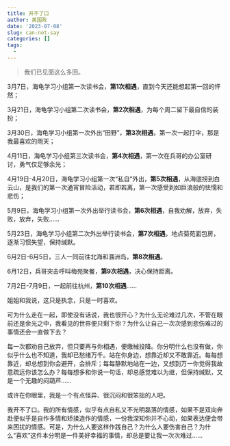 ```yaml
---
title: 开不了口
author: 黄国政
date: '2023-07-08'
slug: can-not-say
categories: []
tags:
  - 
---
```


> 我们已见面这么多回。

<!--more-->

3月7日，海龟学习小组第一次读书会，**第1次相遇**，直到今天还能想起第一回的怦然；

3月21日，海龟学习小组第二次读书会，**第2次相遇**，为每个周二留下最自信的装扮；

3月30日，海龟学习小组第一次外出“田野”，**第3次相遇**，第一次一起打伞，那是我最喜欢的雨天；

4月11日，海龟学习小组第三次读书会，**第4次相遇**，第一次在兵哥的办公室研讨，勇气仅足够余光；

4月19日-4月20日，海龟学习小组第一次“私自”外出，**第5次相遇**，从海底捞到白云山，是我们的第一次通宵冒险活动，若即若离，第一次感受到如巨浪般的怯懦和悲伤；

5月9日，海龟学习小组第一次外出举行读书会，**第6次相遇**，自我劝解，放弃，失败，放弃，失败……

5月23日，海龟学习小组第二次外出举行读书会，**第7次相遇**，地点菊苑面包房，逐渐习惯失望，保持缄默。

6月2日-6月5日，三人一同前往北海和涠洲岛，**第8次相遇**。

6月12日，兵哥突击呼叫梅苑聚餐，**第9次相遇**，决心保持距离。

7月2日-7月9日，一起前往杭州，**第10次相遇**……

姐姐和我说，这只是执念，只是一时喜欢。

可为什么走在一起，即使没有话说，我也很开心？为什么无论难过几次，不管在眼前还是余光之中，我看见的世界便只剩下你？为什么让自己一次次感到悲伤难过的事情还会一直做下去？

每一次都劝自己放弃，但只要再与你相遇，便缴械投降。你分明什么也没有做，你似乎什么也不知道，我却已愁绪万千。站在你身边，想靠近却又不敢靠近。每每想靠近，却总想到你会避开，会排斥；每每静默地站在一边，又想到万一你觉得我故意疏远你该怎么办？每每想多和你说一句话，却总感觉难以为继，但保持缄默，又是一个无趣的闷葫芦……

或许在你眼里，我是一个有点怪异、很沉闷和很笨拙的人吧。

我开不了口。我的所有情感，似乎有点自私又不光明磊落的情感，如果不是双向奔赴便似乎是自作多情和矫揉造作的情感，一份我深知你并不心动，如果表达便会带来困扰的情感。可是，为什么人要这样作践自己？为什么人要伤害自己？为什么“喜欢”这件本分明是一件美好幸福的事情，却总是要让我一次次难过……
